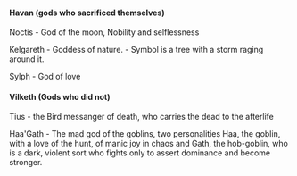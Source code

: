 #### Havan (gods who sacrificed themselves)

Noctis - God of the moon, Nobility and selflessness

Kelgareth - Goddess of nature.  - Symbol is a tree with a storm raging around it.

Sylph - God of love






#### Vilketh (Gods who did not)

Tius - the Bird messanger of death, who carries the dead to the afterlife

Haa'Gath - The mad god of the goblins, two personalities Haa, the goblin, with a love of the hunt, of manic joy in chaos and Gath, the hob-goblin, who is a dark, violent sort who fights only to assert dominance and become stronger. 
